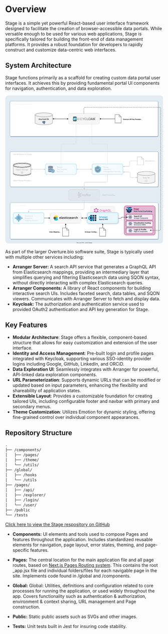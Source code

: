 # Overview

Stage is a simple yet powerful React-based user interface framework designed to facilitate the creation of browser-accessible data portals. While versatile enough to be used for various web applications, Stage is specifically tailored for building the front-end of data management platforms. It provides a robust foundation for developers to rapidly construct and customize data-centric web interfaces.

## System Architecture

Stage functions primarily as a scaffold for creating custom data portal user interfaces. It achieves this by providing fundamental portal UI components for navigation, authentication, and data exploration.

![Stage Dev](./assets/stageDev.svg 'Stage Dev Environment')

As part of the larger Overture.bio software suite, Stage is typically used with multiple other services including:

- **Arranger Server:** A search API service that generates a GraphQL API from Elasticsearch mappings, providing an intermediary layer that simplifies querying and filtering Elasticsearch data using SQON syntax, without directly interacting with complex Elasticsearch queries.
- **Arranger Components:** A library of React components for building interactive search UIs. Includes faceted search, data tables, and SQON viewers. Communicates with Arranger Server to fetch and display data.
- **Keycloak:** The authorization and authentication service used to provided OAuth2 authentication and API key generation for Stage.

## Key Features

- **Modular Architecture**: Stage offers a flexible, component-based structure that allows for easy customization and extension of the user interface.
- **Identity and Access Management**: Pre-built login and profile pages integrated with Keycloak, supporting various SSO-identity provider logins including Google, GitHub, LinkedIn, and ORCiD.
- **Data Exploration UI**: Seamlessly integrates with Arranger for powerful, API-linked data exploration components.
- **URL Parameterization**: Supports dynamic URLs that can be modified or updated based on input parameters, enhancing the flexibility and shareability of application states.
- **Extensible Layout**: Provides a customizable foundation for creating tailored UIs, including configurable footer and navbar with primary and secondary menus.
- **Theme Customization**: Utilizes Emotion for dynamic styling, offering fine-grained control over individual component appearances.

## Repository Structure

```
.
├── /components/
│   ├── /pages/
│   ├── /theme/
│   └── /utils/
├── /global/
│   ├── /hooks
│   └── /utils
├── /pages/
│   ├── /api/
│   ├── /explorer/
│   ├── /login/
│   └── /user/
├── /public
└── /tests
```

[Click here to view the Stage respository on GitHub](https://github.com/overture-stack/stage)

- **Components:** UI elements and tools used to compose Pages and features throughout the application. Includes standardized reusable elements for navigation, page layout, error states, theming, and page-specific features.

- **Pages:** The central location for the main application file and all page routes, based on [Next.js Pages Routing system](https://nextjs.org/docs/pages/building-your-application/routing). This contains the root \_app.jsx file and individual folders/files for each navigable page in the site. Implements code found in /global and /components.

- **Global:** Global: Utilities, definitions and configuration related to core processes for running the application, or used widely throughout the app. Covers functionality such as authentication & authorization, environment & context sharing, URL management and Page construction.

- **Public:** Static public assets such as SVGs and other images.

- **Tests:** Unit tests built in Jest for insuring code stability.
